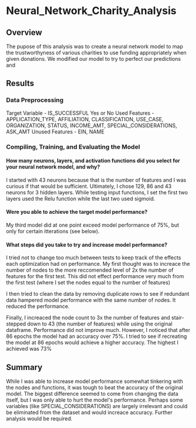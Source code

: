 # Neural_Network_Charity_Analysis

## Overview

The pupose of this analysis was to create a neural network model to map the trustworthyness of various charities to use funding appropriately when given donations. We modified our model to try to perfect our predictions and

## Results

### Data Preprocessing

Target Variable - IS_SUCCESSFUL Yes or No
Used Features - APPLICATION_TYPE, AFFILIATION, CLASSIFICATION, USE_CASE, ORGANIZATION, STATUS, INCOME_AMT, SPECIAL_CONSIDERATIONS, ASK_AMT
Unused Features - EIN, NAME

### Compiling, Training, and Evaluating the Model

#### How many neurons, layers, and activation functions did you select for your neural network model, and why?

I started with 43 neurons because that is the number of features and I was curious if that would be sufficient. Ultimately, I chose 129, 86 and 43 neurons for 3 hidden layers. While testing input functions, I set the first two layers used the Relu function while the last two used sigmoid.

#### Were you able to achieve the target model performance?

My third model did at one point exceed model performance of 75%, but only for certain itterations (see below).

#### What steps did you take to try and increase model performance?

I tried not to change too much between tests to keep track of the effects each optimization had on performance. My first thought was to increace the number of nodes to the more reccomended level of 2x the number of features for the first test. This did not effect performance very much from the first test (where I set the nodes equal to the number of features)

I then tried to clean the data by removing duplicate rows to see if redundant data hampered model performance with the same number of nodes. It reduced the performance.

Finally, I increaced the node count to 3x the number of features and stair-stepped down to 43 (the number of features) while using the original dataframe. Performance did not improve much. However, I noticed that after 86 epochs the model had an accuracy over 75%. I tried to see if recreating the model at 86 epochs would achieve a higher accuracy. The highest I achieved was 73%

## Summary

While I was able to increase model performance somewhat tinkering with the nodes and functions, it was tough to beat the accuracy of the original model. The biggest difference seemed to come from changing the data itself, but I was only able to hurt the model's performance. Perhaps some variables (like SPECIAL_CONSIDERATIONS) are largely irrelevant and could be eliminated from the dataset and would increace accuracy. Further analysis would be required.

